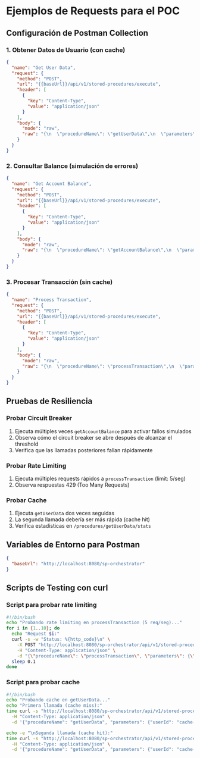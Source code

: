 # Ejemplos de Requests para el POC

## Configuración de Postman Collection

### 1. Obtener Datos de Usuario (con cache)
```json
{
  "name": "Get User Data",
  "request": {
    "method": "POST",
    "url": "{{baseUrl}}/api/v1/stored-procedures/execute",
    "header": [
      {
        "key": "Content-Type",
        "value": "application/json"
      }
    ],
    "body": {
      "mode": "raw",
      "raw": "{\n  \"procedureName\": \"getUserData\",\n  \"parameters\": {\n    \"userId\": \"12345\"\n  },\n  \"timeoutSeconds\": 30\n}"
    }
  }
}
```

### 2. Consultar Balance (simulación de errores)
```json
{
  "name": "Get Account Balance",
  "request": {
    "method": "POST",
    "url": "{{baseUrl}}/api/v1/stored-procedures/execute",
    "header": [
      {
        "key": "Content-Type",
        "value": "application/json"
      }
    ],
    "body": {
      "mode": "raw",
      "raw": "{\n  \"procedureName\": \"getAccountBalance\",\n  \"parameters\": {\n    \"accountId\": \"ACC-789\"\n  },\n  \"timeoutSeconds\": 30\n}"
    }
  }
}
```

### 3. Procesar Transacción (sin cache)
```json
{
  "name": "Process Transaction",
  "request": {
    "method": "POST",
    "url": "{{baseUrl}}/api/v1/stored-procedures/execute",
    "header": [
      {
        "key": "Content-Type",
        "value": "application/json"
      }
    ],
    "body": {
      "mode": "raw",
      "raw": "{\n  \"procedureName\": \"processTransaction\",\n  \"parameters\": {\n    \"transactionId\": \"TXN-001\",\n    \"amount\": 100.50\n  },\n  \"timeoutSeconds\": 30\n}"
    }
  }
}
```

## Pruebas de Resiliencia

### Probar Circuit Breaker
1. Ejecuta múltiples veces `getAccountBalance` para activar fallos simulados
2. Observa cómo el circuit breaker se abre después de alcanzar el threshold
3. Verifica que las llamadas posteriores fallan rápidamente

### Probar Rate Limiting
1. Ejecuta múltiples requests rápidos a `processTransaction` (limit: 5/seg)
2. Observa respuestas 429 (Too Many Requests)

### Probar Cache
1. Ejecuta `getUserData` dos veces seguidas
2. La segunda llamada debería ser más rápida (cache hit)
3. Verifica estadísticas en `/procedures/getUserData/stats`

## Variables de Entorno para Postman
```json
{
  "baseUrl": "http://localhost:8080/sp-orchestrator"
}
```

## Scripts de Testing con curl

### Script para probar rate limiting
```bash
#!/bin/bash
echo "Probando rate limiting en processTransaction (5 req/seg)..."
for i in {1..10}; do
  echo "Request $i:"
  curl -s -w "Status: %{http_code}\n" \
    -X POST "http://localhost:8080/sp-orchestrator/api/v1/stored-procedures/execute" \
    -H "Content-Type: application/json" \
    -d "{\"procedureName\": \"processTransaction\", \"parameters\": {\"transactionId\": \"TXN-$i\", \"amount\": 100}}"
  sleep 0.1
done
```

### Script para probar cache
```bash
#!/bin/bash
echo "Probando cache en getUserData..."
echo "Primera llamada (cache miss):"
time curl -s "http://localhost:8080/sp-orchestrator/api/v1/stored-procedures/execute" \
  -H "Content-Type: application/json" \
  -d '{"procedureName": "getUserData", "parameters": {"userId": "cache-test"}}'

echo -e "\nSegunda llamada (cache hit):"
time curl -s "http://localhost:8080/sp-orchestrator/api/v1/stored-procedures/execute" \
  -H "Content-Type: application/json" \
  -d '{"procedureName": "getUserData", "parameters": {"userId": "cache-test"}}'
```
